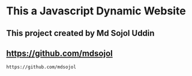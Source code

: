 # This a Javascript Dynamic Website
## This project created by Md Sojol Uddin
## https://github.com/mdsojol
`https://github.com/mdsojol`